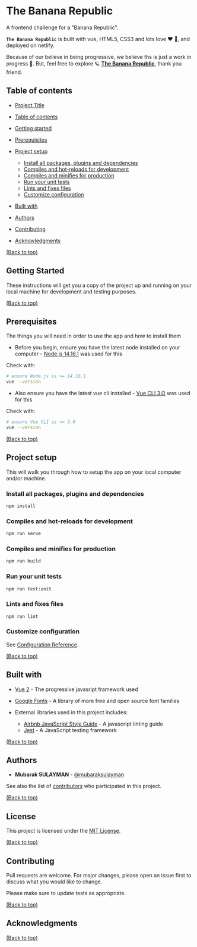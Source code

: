 # The Banana Republic

A frontend challenge for a "Banana Republic".

**`The Banana Republic`** is built with vue, HTML5, CSS3 and lots love :heart: :sparkling_heart:, and deployed on netlify.

Because of our believe in being progressive, we believe ths is just a work in progress :construction:. But, feel free to explore :ringed_planet: **[The Banana Republic](https://the-banana-republic.netlify.app/)**, thank you friend.

## Table of contents

- [Project Title](#the-banana-republic)
<!-- - [Demo-Preview](#demo-preview) -->
- [Table of contents](#table-of-contents)

- [Getting started](#getting-started)

- [Prerequisites](#prerequisites)

- [Project setup](#project-setup)
  - [Install all packages, plugins and dependencies](#install-all-packages,-plugins-and-dependencies)
  - [Compiles and hot-reloads for development](#compiles-and-hot-reloads-for-development)
  - [Compiles and minifies for production](#compiles-and-minifies-for-production)
  - [Run your unit tests](#run-your-unit-tests)
  - [Lints and fixes files](#lints-and-fixes-files)
  - [Customize configuration](#customize-configuration)

- [Built with](#built-with)

- [Authors](#authors)

- [Contributing](#contributing)

- [Acknowledgments](#acknowledgments)

[(Back to top)](#the-banana-republic)

## Getting Started

These instructions will get you a copy of the project up and running on your local machine for development and testing purposes.

[(Back to top)](#the-banana-republic)

## Prerequisites

The things you will need in order to use the app and how to install them

- Before you begin, ensure you have the latest node installed on your computer - [Node.js 14.16.1](https://nodejs.org/en/download/) was used for this

Check with:

```bash
# ensure Node.js is >= 14.16.1
vue --version
```

- Also ensure you have the latest vue cli installed - [Vue CLI 3.O](https://cli.vuejs.org/) was used for this

Check with:

```bash
# ensure Vue CLI is >= 3.0
vue --version
```

[(Back to top)](#the-banana-republic)

## Project setup

This will walk you through how to setup the app on your local computer and/or machine.

### Install all packages, plugins and dependencies

```bash
npm install
```

### Compiles and hot-reloads for development

```bash
npm run serve
```

### Compiles and minifies for production

```bash
npm run build
```

### Run your unit tests

```bash
npm run test:unit
```

### Lints and fixes files

```bash
npm run lint
```

### Customize configuration

See [Configuration Reference](https://cli.vuejs.org/config/).

[(Back to top)](#the-banana-republic)

## Built with

- [Vue 2](https://vuejs.org/) - The progressive javasript framework used

- [Google Fonts](https://fonts.google.com/) - A library of more free and open source font families

- External libraries used in this project includes:
  - [Airbnb JavaScript Style Guide](https://github.com/airbnb/javascript) - A javascript linting guide
  - [Jest](https://jest.io/) - A JavaScript testing framework

[(Back to top)](#the-banana-republic)

## Authors

- **Mubarak SULAYMAN** - [@mubaraksulayman](https://twitter.com/mubaraksulayman)

See also the list of [contributors](https://github.com/MubarakSULAYMAN/the-banana-republic/contributors) who participated in this project.

[(Back to top)](#the-banana-republic)

## License

This project is licensed under the [MIT License](https://choosealicense.com/licenses/mit/).

[(Back to top)](#the-banana-republic)

## Contributing

Pull requests are welcome. For major changes, please open an issue first to discuss what you would like to change.

Please make sure to update tests as appropriate.

[(Back to top)](#the-banana-republic)

## Acknowledgments

[(Back to top)](#the-banana-republic)

